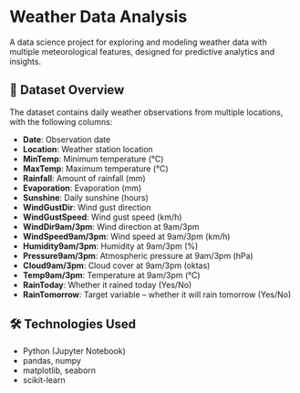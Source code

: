 # Weather Data Analysis

A data science project for exploring and modeling weather data with multiple meteorological features, designed for predictive analytics and insights.

## 📄 Dataset Overview

The dataset contains daily weather observations from multiple locations, with the following columns:
- **Date**: Observation date
- **Location**: Weather station location
- **MinTemp**: Minimum temperature (°C)
- **MaxTemp**: Maximum temperature (°C)
- **Rainfall**: Amount of rainfall (mm)
- **Evaporation**: Evaporation (mm)
- **Sunshine**: Daily sunshine (hours)
- **WindGustDir**: Wind gust direction
- **WindGustSpeed**: Wind gust speed (km/h)
- **WindDir9am/3pm**: Wind direction at 9am/3pm
- **WindSpeed9am/3pm**: Wind speed at 9am/3pm (km/h)
- **Humidity9am/3pm**: Humidity at 9am/3pm (%)
- **Pressure9am/3pm**: Atmospheric pressure at 9am/3pm (hPa)
- **Cloud9am/3pm**: Cloud cover at 9am/3pm (oktas)
- **Temp9am/3pm**: Temperature at 9am/3pm (°C)
- **RainToday**: Whether it rained today (Yes/No)
- **RainTomorrow**: Target variable – whether it will rain tomorrow (Yes/No)

## 🛠️ Technologies Used

- Python (Jupyter Notebook)
- pandas, numpy
- matplotlib, seaborn
- scikit-learn